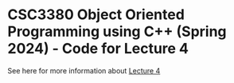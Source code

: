 # CSC3380 Object Oriented Programming using C++ (Spring 2024) - Code for Lecture 4

See here for more information about [Lecture 4][lecture4]

[lecture4]: https://teaching.hkaiser.org/spring2024/csc3380/course/lecture4.html
